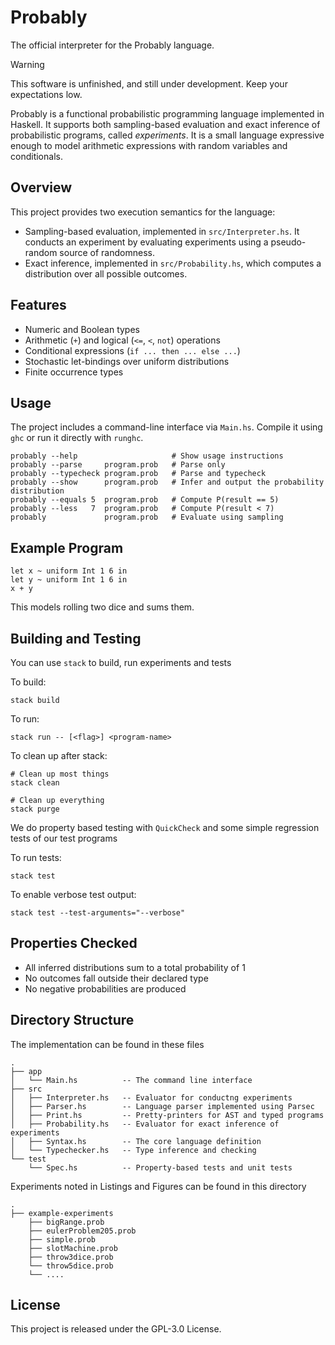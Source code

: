 # Probably
The official interpreter for the Probably language.

> [!WARNING]
> This software is unfinished, and still under development. Keep your expectations low.

Probably is a functional probabilistic programming language implemented in Haskell.
It supports both sampling-based evaluation and exact inference of probabilistic
programs, called *experiments*.
It is a small language expressive enough to model arithmetic expressions with
random variables and conditionals.

## Overview

This project provides two execution semantics for the language:

- Sampling-based evaluation, implemented in `src/Interpreter.hs`. It conducts an experiment by evaluating experiments using a pseudo-random source of randomness.
- Exact inference, implemented in `src/Probability.hs`, which computes a distribution over all possible outcomes.

## Features

- Numeric and Boolean types
- Arithmetic (`+`) and logical (`<=`, `<`, `not`) operations
- Conditional expressions (`if ... then ... else ...`)
- Stochastic let-bindings over uniform distributions
- Finite occurrence types

## Usage

The project includes a command-line interface via `Main.hs`. Compile it using `ghc` or run it directly with `runghc`.

    probably --help                     # Show usage instructions
    probably --parse     program.prob   # Parse only
    probably --typecheck program.prob   # Parse and typecheck
    probably --show      program.prob   # Infer and output the probability distribution
    probably --equals 5  program.prob   # Compute P(result == 5)
    probably --less   7  program.prob   # Compute P(result < 7)
    probably             program.prob   # Evaluate using sampling

## Example Program

    let x ~ uniform Int 1 6 in
    let y ~ uniform Int 1 6 in
    x + y

This models rolling two dice and sums them.

## Building and Testing

You can use `stack` to build, run experiments and tests

To build:

    stack build

To run:

    stack run -- [<flag>] <program-name>

To clean up after stack:

    # Clean up most things
    stack clean

    # Clean up everything
    stack purge

We do property based testing with `QuickCheck` and some simple regression tests of our test programs

To run tests:

    stack test

To enable verbose test output:

    stack test --test-arguments="--verbose"

## Properties Checked

- All inferred distributions sum to a total probability of 1
- No outcomes fall outside their declared type
- No negative probabilities are produced

## Directory Structure

The implementation can be found in these files

    .
    ├── app
    │   └── Main.hs          -- The command line interface
    ├── src
    │   ├── Interpreter.hs   -- Evaluator for conductng experiments
    │   ├── Parser.hs        -- Language parser implemented using Parsec
    │   ├── Print.hs         -- Pretty-printers for AST and typed programs
    │   ├── Probability.hs   -- Evaluator for exact inference of experiments
    │   ├── Syntax.hs        -- The core language definition
    │   └── Typechecker.hs   -- Type inference and checking
    └── test
        └── Spec.hs          -- Property-based tests and unit tests


Experiments noted in Listings and Figures can be found in this directory

    .
    ├── example-experiments
        ├── bigRange.prob
        ├── eulerProblem205.prob
        ├── simple.prob
        ├── slotMachine.prob
        ├── throw3dice.prob
        └── throw5dice.prob
        └── ....


## License

This project is released under the GPL-3.0 License.
